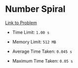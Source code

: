 # Number Spiral

[Link to Problem](https://cses.fi/problemset/task/1071)

- Time Limit: ```1.00 s```
- Memory Limit: ```512 MB```

- Average Time Taken: ```0.045 s```
- Maximum Time Taken: ```0.05 s```
